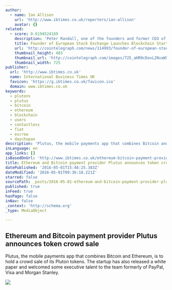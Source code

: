 ```yaml
---
author:
  - name: Ian Allison
    url: 'http://www.ibtimes.co.uk/reporters/ian-allison'
    avatar: {}
related:
  - score: 0.6194524169
    description: 'Peter Randall, one of the founders and former CEO of the alternative European stock exchange Chi-X, and Anthony Culligan, founder of peer-to-peer bitcoin trading venue Roolo, have announced to launch blockchain startup SETL. SETL will introduce a permissioned blockchain that is set to run on enterprise level servers and is said to be able to handle 100,000 transactions per second.'
    title: Founder of European Stock Exchange Launches Blockchain Startup
    url: 'http://cointelegraph.com/news/114993/founder-of-european-stock-exchange-launches-blockchain-startup'
    thumbnail_height: 483
    thumbnail_url: 'http://cointelegraph.com/images/725_aHR0cDovL2NvaW50ZWxlZ3JhcGguY29tL3N0b3JhZ2UvdXBsb2Fkcy92aWV3L2EzYmRkM2NlY2VhYTQ0MjM4YzgxZmIxNWVmNDZmZTY5LnBuZw==.jpg'
    thumbnail_width: 725
publisher:
  url: 'http://www.ibtimes.co.uk'
  name: International Business Times UK
  favicon: 'https://g.ibtimes.co.uk/favicon.ico'
  domain: www.ibtimes.co.uk
keywords:
  - plutons
  - plutus
  - bitcoin
  - ethereum
  - blockchain
  - users
  - contactless
  - fiat
  - escrow
  - daychopan
description: 'Plutus, the mobile payments app that combines Bitcoin and Ethereum, is to hold a crowd sale of its Pluton tokens. The startup has also released a white paper and welcomed some executive talent to the team formerly of PayPal, Visa and Morgan Stanley.'
inLanguage: en
app_links: []
isBasedOnUrl: 'http://www.ibtimes.co.uk/ethereum-bitcoin-payment-provider-plutus-announces-token-crowd-sale-1557525'
title: Ethereum and Bitcoin payment provider Plutus announces token crowd sale
datePublished: '2016-05-01T15:46:25.383Z'
dateModified: '2016-05-01T09:36:18.221Z'
starred: false
sourcePath: _posts/2016-05-01-ethereum-and-bitcoin-payment-provider-plutus-announces-token.md
published: true
inFeed: true
hasPage: false
inNav: false
_context: 'http://schema.org'
_type: MediaObject

---
```

<article style=""><h1>Ethereum and Bitcoin payment provider Plutus announces token crowd sale</h1><p>Plutus, the mobile payments app that combines Bitcoin and Ethereum, is to hold a crowd sale of its Pluton tokens. The startup has also released a white paper and welcomed some executive talent to the team formerly of PayPal, Visa and Morgan Stanley.</p><img src="https://d.ibtimes.co.uk/en/full/1487961/plutus.png" /></article>